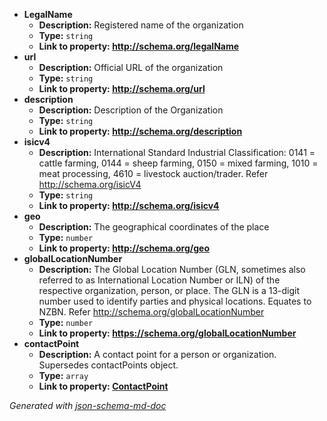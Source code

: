  - <b id="#/properties/LegalName">LegalName</b>
	 - **Description:** Registered name of the organization
	 - **Type:** `string`
	 - <b id="httpschema.orglegalname">Link to property: http://schema.org/legalName</b>
 - <b id="#/properties/url">url</b>
	 - **Description:** Official URL of the organization
	 - **Type:** `string`
	 - <b id="httpschema.orgurl">Link to property: http://schema.org/url</b>
 - <b id="#/properties/description">description</b>
	 - **Description:** Description of the Organization
	 - **Type:** `string`
	 - <b id="httpschema.orgdescription">Link to property: http://schema.org/description</b>
 - <b id="#/properties/isicv4">isicv4</b>
	 - **Description:** International Standard Industrial Classification: 0141 = cattle farming, 0144 = sheep farming, 0150 = mixed farming, 1010 = meat processing, 4610 = livestock auction/trader. Refer http://schema.org/isicV4
	 - **Type:** `string`
	 - <b id="httpschema.orgisicv4">Link to property: http://schema.org/isicv4</b>
 - <b id="#/properties/geo">geo</b>
	 - **Description:** The geographical coordinates of the place
	 - **Type:** `number`
	 - <b id="httpschema.orggeo">Link to property: http://schema.org/geo</b>
 - <b id="#/properties/globalLocationNumber">globalLocationNumber</b>
	 - **Description:** The Global Location Number (GLN, sometimes also referred to as International Location Number or ILN) of the respective organization, person, or place. The GLN is a 13-digit number used to identify parties and physical locations. Equates to NZBN. Refer http://schema.org/globalLocationNumber
	 - **Type:** `number`
	 - <b id="httpsschema.orggloballocationnumber">Link to property: https://schema.org/globalLocationNumber</b>
 - <b id="#/properties/contactPoint">contactPoint</b>
	 - **Description:** A contact point for a person or organization. Supersedes contactPoints object.
	 - **Type:** `array`
	 - <b id="contactpointcontactpoint.md">Link to property: [ContactPoint](ContactPoint.md)</b>

_Generated with [json-schema-md-doc](https://brianwendt.github.io/json-schema-md-doc/)_

